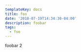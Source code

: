 ```yaml
---
templateKey: docs
title: foo
date: '2018-07-19T14:34:30-04:00'
description: foobar
tags:
  - foo
---
```

foobar 2
